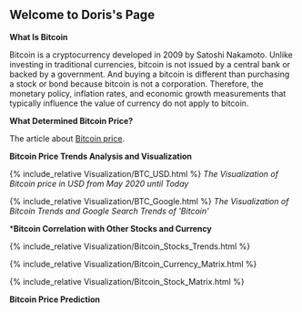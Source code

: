 ## Welcome to Doris's Page

**What Is Bitcoin** 

Bitcoin is a cryptocurrency developed in 2009 by Satoshi Nakamoto. Unlike investing in traditional currencies, bitcoin is not issued by a central bank or backed by a government. And buying a bitcoin is different than purchasing a stock or bond because bitcoin is not a corporation. Therefore, the monetary policy, inflation rates, and economic growth measurements that typically influence the value of currency do not apply to bitcoin. 

**What Determined Bitcoin Price?** 

The article about [Bitcoin price](https://www.thebalance.com/who-sets-bitcoin-s-price-391278).

**Bitcoin Price Trends Analysis and Visualization**

{% include_relative Visualization/BTC_USD.html %}
*The Visualization of Bitcoin price in USD from May 2020 until Today* 

{% include_relative Visualization/BTC_Google.html %}
*The Visualization of Bitcoin Trends and Google Search Trends of 'Bitcoin'*

***Bitcoin Correlation with Other Stocks and Currency**

{% include_relative Visualization/Bitcoin_Stocks_Trends.html %}

{% include_relative Visualization/Bitcoin_Currency_Matrix.html %}

{% include_relative Visualization/Bitcoin_Stock_Matrix.html %}


**Bitcoin Price Prediction**

